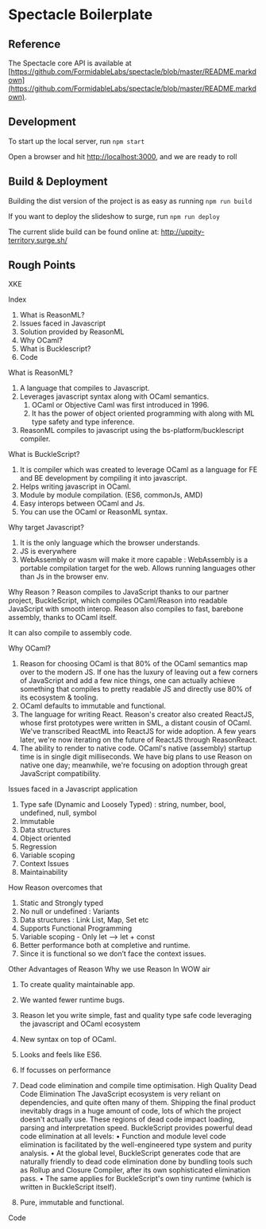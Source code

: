 # Spectacle Boilerplate

## Reference

The Spectacle core API is available at [https://github.com/FormidableLabs/spectacle/blob/master/README.markdown](https://github.com/FormidableLabs/spectacle/blob/master/README.markdown).

## Development



To start up the local server, run `npm start`

Open a browser and hit [http://localhost:3000](http://localhost:3000), and we are ready to roll

## Build & Deployment

Building the dist version of the project is as easy as running `npm run build`

If you want to deploy the slideshow to surge, run `npm run deploy`

The current slide build can be found online at: http://uppity-territory.surge.sh/


## Rough Points

XKE

Index
1. What is ReasonML?
2. Issues faced in Javascript
3. Solution provided by ReasonML
4. Why OCaml?
5. What is Bucklescript?
6. Code


What is ReasonML?
1. A language that compiles to Javascript.
2. Leverages javascript syntax along with OCaml semantics.
	1. OCaml or Objective Caml was first introduced in 1996.
	2. It has the power of object oriented programming with along with ML type safety and type inference.
3. ReasonML compiles to javascript using the bs-platform/bucklescript compiler.  

What is BuckleScript?
1. It is compiler which was created to leverage OCaml as a language for FE and BE development by compiling it into javascript. 
2. Helps writing javascript in OCaml. 
3. Module by module compilation. (ES6, commonJs,  AMD)
4. Easy interops between OCaml and Js.
5. You can use the OCaml or ReasonML syntax.

Why target Javascript?
1. It is the only language which the browser understands.
2. JS is everywhere
3. WebAssembly or wasm will make it more capable : WebAssembly is a portable compilation target for the web. Allows running languages other than Js in the browser env.

Why Reason ?
Reason compiles to JavaScript thanks to our partner project, BuckleScript, which compiles OCaml/Reason into readable JavaScript with smooth interop. Reason also compiles to fast, barebone assembly, thanks to OCaml itself.

It can also compile to assembly code.

Why OCaml?
1. Reason for choosing OCaml is that 80% of the OCaml semantics map over to the modern JS. If one has the luxury of leaving out a few corners of JavaScript and add a few nice things, one can actually achieve something that compiles to pretty readable JS and directly use 80% of its ecosystem & tooling.
2. OCaml defaults to immutable and functional.
3. The language for writing React. Reason's creator also created ReactJS, whose first prototypes were written in SML, a distant cousin of OCaml. We've transcribed ReactML into ReactJS for wide adoption. A few years later, we're now iterating on the future of ReactJS through ReasonReact.
4. The ability to render to native code. OCaml's native (assembly) startup time is in single digit milliseconds. We have big plans to use Reason on native one day; meanwhile, we're focusing on adoption through great JavaScript compatibility.

Issues faced in a Javascript application
1. Type safe (Dynamic and Loosely Typed) : string, number, bool, undefined, null, symbol
2. Immutable
3. Data structures
4. Object oriented
5. Regression
6. Variable scoping
7. Context Issues
8. Maintainability

How Reason overcomes that
1. Static and Strongly typed
2. No null or undefined : Variants
3. Data structures : Link List, Map, Set etc
4. Supports Functional Programming 
5. Variable scoping - Only let —> let + const
6. Better performance both at completive and runtime.
7. Since it is functional so we don’t face the context issues.

Other Advantages of Reason
Why we use Reason In WOW air
1. To create quality maintainable app.
2. We wanted fewer runtime bugs.
3. Reason let you write simple, fast and quality type safe code leveraging the javascript and OCaml ecosystem
4. New syntax on top of OCaml.
5. Looks and feels like ES6.
6. If focusses on performance
7. Dead code elimination and compile time optimisation. 
    High Quality Dead Code Elimination
The JavaScript ecosystem is very reliant on dependencies, and quite often many of them. Shipping the final product inevitably drags in a huge amount of code, lots of which the project doesn't actually use. These regions of dead code impact loading, parsing and interpretation speed. BuckleScript provides powerful dead code elimination at all levels:
	•	Function and module level code elimination is facilitated by the well-engineered type system and purity analysis.
	•	At the global level, BuckleScript generates code that are naturally friendly to dead code elimination done by bundling tools such as Rollup and Closure Compiler, after its own sophisticated elimination pass.
	•	The same applies for BuckleScript's own tiny runtime (which is written in BuckleScript itself).

8. Pure, immutable and functional.

Code
